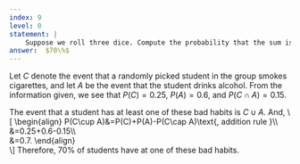 ```yaml
---
index: 9
level: 0
statement: |
    Suppose we roll three dice. Compute the probability that the sum is (a) $3$, (b) $4$, (c) $5$, (d) $6$, (e) $7$, (f) $8$, (g) $9$, (h) $10$.
answer:  $70\%$
---
```

Let $C$ denote the event that a randomly picked student in the group smokes cigarettes, and let $A$ be the event that the student drinks alcohol. From the information given, we see that $P(C)=0.25$, $P(A)=0.6$, and $P(C\cap A)=0.15$.

The event that a student has at least one of these bad habits is $C\cup A$. And,
\\[
    \begin{align}
    P(C\cup A)&=P(C)+P(A)-P(C\cap A)\text{, addition rule }\\\\\
    &=0.25+0.6-0.15\\\\\
    &=0.7.
    \end{align}    
\\]
Therefore, 70% of students have at one of these bad habits.
